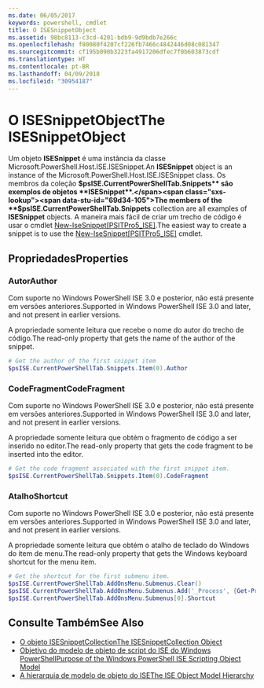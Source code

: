 ```yaml
---
ms.date: 06/05/2017
keywords: powershell, cmdlet
title: O ISESnippetObject
ms.assetid: 98bc8113-c3cd-4201-bdb9-9d9bdb7e266c
ms.openlocfilehash: f80080f4207cf226fb7466c4842446d08c081347
ms.sourcegitcommit: cf195b090b3223fa4917206dfec7f0b603873cdf
ms.translationtype: HT
ms.contentlocale: pt-BR
ms.lasthandoff: 04/09/2018
ms.locfileid: "30954187"
---
```

# <a name="the-isesnippetobject"></a><span data-ttu-id="69d34-103">O ISESnippetObject</span><span class="sxs-lookup"><span data-stu-id="69d34-103">The ISESnippetObject</span></span>

<span data-ttu-id="69d34-104">Um objeto **ISESnippet** é uma instância da classe Microsoft.PowerShell.Host.ISE.ISESnippet.</span><span class="sxs-lookup"><span data-stu-id="69d34-104">An **ISESnippet** object is an instance of the Microsoft.PowerShell.Host.ISE.ISESnippet class.</span></span> <span data-ttu-id="69d34-105">Os membros da coleção **$psISE.CurrentPowerShellTab.Snippets** são exemplos de objetos **ISESnippet**.</span><span class="sxs-lookup"><span data-stu-id="69d34-105">The members of the **$psISE.CurrentPowerShellTab.Snippets** collection are all examples of **ISESnippet** objects.</span></span> <span data-ttu-id="69d34-106">A maneira mais fácil de criar um trecho de código é usar o cmdlet [New-IseSnippet&#91;PSITPro5_ISE&#93;](https://technet.microsoft.com/library/0a6339a3-2683-4a8e-8929-90ad9a95c3e0).</span><span class="sxs-lookup"><span data-stu-id="69d34-106">The easiest way to create a snippet is to use the [New-IseSnippet&#91;PSITPro5_ISE&#93;](https://technet.microsoft.com/library/0a6339a3-2683-4a8e-8929-90ad9a95c3e0) cmdlet.</span></span>

## <a name="properties"></a><span data-ttu-id="69d34-107">Propriedades</span><span class="sxs-lookup"><span data-stu-id="69d34-107">Properties</span></span>

### <a name="author"></a><span data-ttu-id="69d34-108">Autor</span><span class="sxs-lookup"><span data-stu-id="69d34-108">Author</span></span>

<span data-ttu-id="69d34-109">Com suporte no Windows PowerShell ISE 3.0 e posterior, não está presente em versões anteriores.</span><span class="sxs-lookup"><span data-stu-id="69d34-109">Supported in Windows PowerShell ISE 3.0 and later, and not present in earlier versions.</span></span>

<span data-ttu-id="69d34-110">A propriedade somente leitura que recebe o nome do autor do trecho de código.</span><span class="sxs-lookup"><span data-stu-id="69d34-110">The read-only property that gets the name of the author of the snippet.</span></span>

```powershell
# Get the author of the first snippet item
$psISE.CurrentPowerShellTab.Snippets.Item(0).Author
```

### <a name="codefragment"></a><span data-ttu-id="69d34-111">CodeFragment</span><span class="sxs-lookup"><span data-stu-id="69d34-111">CodeFragment</span></span>

<span data-ttu-id="69d34-112">Com suporte no Windows PowerShell ISE 3.0 e posterior, não está presente em versões anteriores.</span><span class="sxs-lookup"><span data-stu-id="69d34-112">Supported in Windows PowerShell ISE 3.0 and later, and not present in earlier versions.</span></span>

<span data-ttu-id="69d34-113">A propriedade somente leitura que obtém o fragmento de código a ser inserido no editor.</span><span class="sxs-lookup"><span data-stu-id="69d34-113">The read-only property that gets the code fragment to be inserted into the editor.</span></span>

```powershell
# Get the code fragment associated with the first snippet item.
$psISE.CurrentPowerShellTab.Snippets.Item(0).CodeFragment
```

### <a name="shortcut"></a><span data-ttu-id="69d34-114">Atalho</span><span class="sxs-lookup"><span data-stu-id="69d34-114">Shortcut</span></span>

<span data-ttu-id="69d34-115">Com suporte no Windows PowerShell ISE 3.0 e posterior, não está presente em versões anteriores.</span><span class="sxs-lookup"><span data-stu-id="69d34-115">Supported in Windows PowerShell ISE 3.0 and later, and not present in earlier versions.</span></span>

<span data-ttu-id="69d34-116">A propriedade somente leitura que obtém o atalho de teclado do Windows do item de menu.</span><span class="sxs-lookup"><span data-stu-id="69d34-116">The read-only property that gets the Windows keyboard shortcut for the menu item.</span></span>

```powershell
# Get the shortcut for the first submenu item.
$psISE.CurrentPowerShellTab.AddOnsMenu.Submenus.Clear()
$psISE.CurrentPowerShellTab.AddOnsMenu.Submenus.Add('_Process', {Get-Process}, 'Alt+P')
$psISE.CurrentPowerShellTab.AddOnsMenu.Submenus[0].Shortcut
```

## <a name="see-also"></a><span data-ttu-id="69d34-117">Consulte Também</span><span class="sxs-lookup"><span data-stu-id="69d34-117">See Also</span></span>

- [<span data-ttu-id="69d34-118">O objeto ISESnippetCollection</span><span class="sxs-lookup"><span data-stu-id="69d34-118">The ISESnippetCollection Object</span></span>](The-ISESnippetCollection-Object.md)
- [<span data-ttu-id="69d34-119">Objetivo do modelo de objeto de script do ISE do Windows PowerShell</span><span class="sxs-lookup"><span data-stu-id="69d34-119">Purpose of the Windows PowerShell ISE Scripting Object Model</span></span>](purpose-of-the-windows-powershell-ise-scripting-object-model.md)
- [<span data-ttu-id="69d34-120">A hierarquia de modelo de objeto do ISE</span><span class="sxs-lookup"><span data-stu-id="69d34-120">The ISE Object Model Hierarchy</span></span>](The-ISE-Object-Model-Hierarchy.md)